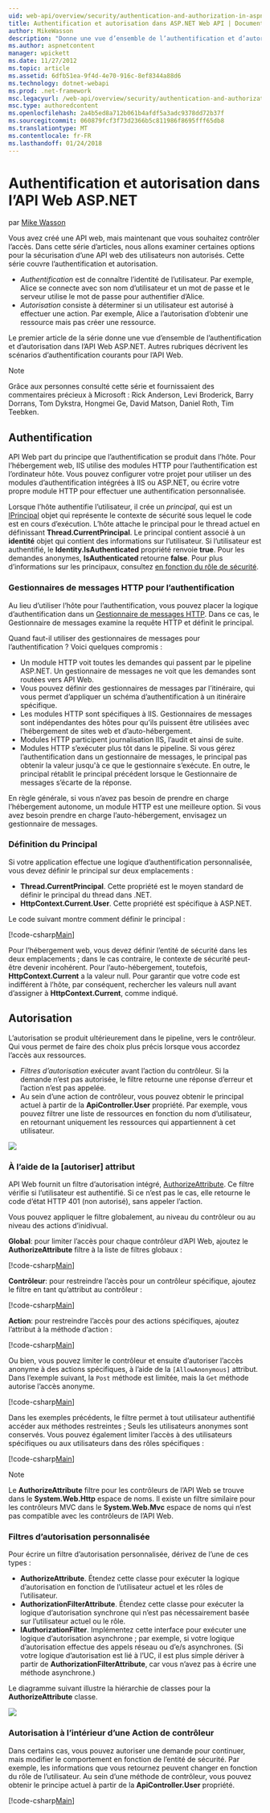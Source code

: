```yaml
---
uid: web-api/overview/security/authentication-and-authorization-in-aspnet-web-api
title: Authentification et autorisation dans ASP.NET Web API | Documents Microsoft
author: MikeWasson
description: "Donne une vue d’ensemble de l’authentification et d’autorisation dans l’API Web ASP.NET."
ms.author: aspnetcontent
manager: wpickett
ms.date: 11/27/2012
ms.topic: article
ms.assetid: 6dfb51ea-9f4d-4e70-916c-8ef8344a88d6
ms.technology: dotnet-webapi
ms.prod: .net-framework
msc.legacyurl: /web-api/overview/security/authentication-and-authorization-in-aspnet-web-api
msc.type: authoredcontent
ms.openlocfilehash: 2a4b5ed8a712b061b4afdf5a3adc9378dd72b37f
ms.sourcegitcommit: 060879fcf3f73d2366b5c811986f8695fff65db8
ms.translationtype: MT
ms.contentlocale: fr-FR
ms.lasthandoff: 01/24/2018
---
```

<a name="authentication-and-authorization-in-aspnet-web-api"></a>Authentification et autorisation dans l’API Web ASP.NET
====================
par [Mike Wasson](https://github.com/MikeWasson)

Vous avez créé une API web, mais maintenant que vous souhaitez contrôler l’accès. Dans cette série d’articles, nous allons examiner certaines options pour la sécurisation d’une API web des utilisateurs non autorisés. Cette série couvre l’authentification et autorisation.

- *Authentification* est de connaître l’identité de l’utilisateur. Par exemple, Alice se connecte avec son nom d’utilisateur et un mot de passe et le serveur utilise le mot de passe pour authentifier d’Alice.
- *Autorisation* consiste à déterminer si un utilisateur est autorisé à effectuer une action. Par exemple, Alice a l’autorisation d’obtenir une ressource mais pas créer une ressource.

Le premier article de la série donne une vue d’ensemble de l’authentification et d’autorisation dans l’API Web ASP.NET. Autres rubriques décrivent les scénarios d’authentification courants pour l’API Web.

> [!NOTE]
> Grâce aux personnes consulté cette série et fournissaient des commentaires précieux à Microsoft : Rick Anderson, Levi Broderick, Barry Dorrans, Tom Dykstra, Hongmei Ge, David Matson, Daniel Roth, Tim Teebken.


## <a name="authentication"></a>Authentification

API Web part du principe que l’authentification se produit dans l’hôte. Pour l’hébergement web, IIS utilise des modules HTTP pour l’authentification est l’ordinateur hôte. Vous pouvez configurer votre projet pour utiliser un des modules d’authentification intégrées à IIS ou ASP.NET, ou écrire votre propre module HTTP pour effectuer une authentification personnalisée.

Lorsque l’hôte authentifie l’utilisateur, il crée un *principal*, qui est un [IPrincipal](https://msdn.microsoft.com/library/System.Security.Principal.IPrincipal.aspx) objet qui représente le contexte de sécurité sous lequel le code est en cours d’exécution. L’hôte attache le principal pour le thread actuel en définissant **Thread.CurrentPrincipal**. Le principal contient associé à un **identité** objet qui contient des informations sur l’utilisateur. Si l’utilisateur est authentifié, le **Identity.IsAuthenticated** propriété renvoie **true**. Pour les demandes anonymes, **IsAuthenticated** retourne **false**. Pour plus d’informations sur les principaux, consultez [en fonction du rôle de sécurité](https://msdn.microsoft.com/library/shz8h065.aspx).

### <a name="http-message-handlers-for-authentication"></a>Gestionnaires de messages HTTP pour l’authentification

Au lieu d’utiliser l’hôte pour l’authentification, vous pouvez placer la logique d’authentification dans un [Gestionnaire de messages HTTP](../advanced/http-message-handlers.md). Dans ce cas, le Gestionnaire de messages examine la requête HTTP et définit le principal.

Quand faut-il utiliser des gestionnaires de messages pour l’authentification ? Voici quelques compromis :

- Un module HTTP voit toutes les demandes qui passent par le pipeline ASP.NET. Un gestionnaire de messages ne voit que les demandes sont routées vers API Web.
- Vous pouvez définir des gestionnaires de messages par l’itinéraire, qui vous permet d’appliquer un schéma d’authentification à un itinéraire spécifique.
- Les modules HTTP sont spécifiques à IIS. Gestionnaires de messages sont indépendantes des hôtes pour qu’ils puissent être utilisées avec l’hébergement de sites web et d’auto-hébergement.
- Modules HTTP participent journalisation IIS, l’audit et ainsi de suite.
- Modules HTTP s’exécuter plus tôt dans le pipeline. Si vous gérez l’authentification dans un gestionnaire de messages, le principal pas obtenir la valeur jusqu'à ce que le gestionnaire s’exécute. En outre, le principal rétablit le principal précédent lorsque le Gestionnaire de messages s’écarte de la réponse.

En règle générale, si vous n’avez pas besoin de prendre en charge l’hébergement autonome, un module HTTP est une meilleure option. Si vous avez besoin prendre en charge l’auto-hébergement, envisagez un gestionnaire de messages.

### <a name="setting-the-principal"></a>Définition du Principal

Si votre application effectue une logique d’authentification personnalisée, vous devez définir le principal sur deux emplacements :

- **Thread.CurrentPrincipal**. Cette propriété est le moyen standard de définir le principal du thread dans .NET.
- **HttpContext.Current.User**. Cette propriété est spécifique à ASP.NET.

Le code suivant montre comment définir le principal :

[!code-csharp[Main](authentication-and-authorization-in-aspnet-web-api/samples/sample1.cs)]

Pour l’hébergement web, vous devez définir l’entité de sécurité dans les deux emplacements ; dans le cas contraire, le contexte de sécurité peut-être devenir incohérent. Pour l’auto-hébergement, toutefois, **HttpContext.Current** a la valeur null. Pour garantir que votre code est indifférent à l’hôte, par conséquent, rechercher les valeurs null avant d’assigner à **HttpContext.Current**, comme indiqué.

## <a name="authorization"></a>Autorisation

L’autorisation se produit ultérieurement dans le pipeline, vers le contrôleur. Qui vous permet de faire des choix plus précis lorsque vous accordez l’accès aux ressources.

- *Filtres d’autorisation* exécuter avant l’action du contrôleur. Si la demande n’est pas autorisée, le filtre retourne une réponse d’erreur et l’action n’est pas appelée.
- Au sein d’une action de contrôleur, vous pouvez obtenir le principal actuel à partir de la **ApiController.User** propriété. Par exemple, vous pouvez filtrer une liste de ressources en fonction du nom d’utilisateur, en retournant uniquement les ressources qui appartiennent à cet utilisateur.

![](authentication-and-authorization-in-aspnet-web-api/_static/image1.png)

<a id="auth3"></a>
### <a name="using-the-authorize-attribute"></a>À l’aide de la [autoriser] attribut

API Web fournit un filtre d’autorisation intégré, [AuthorizeAttribute](https://msdn.microsoft.com/library/system.web.http.authorizeattribute.aspx). Ce filtre vérifie si l’utilisateur est authentifié. Si ce n’est pas le cas, elle retourne le code d’état HTTP 401 (non autorisé), sans appeler l’action.

Vous pouvez appliquer le filtre globalement, au niveau du contrôleur ou au niveau des actions d’inidivual.

**Global**: pour limiter l’accès pour chaque contrôleur d’API Web, ajoutez le **AuthorizeAttribute** filtre à la liste de filtres globaux :

[!code-csharp[Main](authentication-and-authorization-in-aspnet-web-api/samples/sample2.cs)]

**Contrôleur**: pour restreindre l’accès pour un contrôleur spécifique, ajoutez le filtre en tant qu’attribut au contrôleur :

[!code-csharp[Main](authentication-and-authorization-in-aspnet-web-api/samples/sample3.cs)]

**Action**: pour restreindre l’accès pour des actions spécifiques, ajoutez l’attribut à la méthode d’action :

[!code-csharp[Main](authentication-and-authorization-in-aspnet-web-api/samples/sample4.cs)]

Ou bien, vous pouvez limiter le contrôleur et ensuite d’autoriser l’accès anonyme à des actions spécifiques, à l’aide de la `[AllowAnonymous]` attribut. Dans l’exemple suivant, la `Post` méthode est limitée, mais la `Get` méthode autorise l’accès anonyme.

[!code-csharp[Main](authentication-and-authorization-in-aspnet-web-api/samples/sample5.cs)]

Dans les exemples précédents, le filtre permet à tout utilisateur authentifié accéder aux méthodes restreintes ; Seuls les utilisateurs anonymes sont conservés. Vous pouvez également limiter l’accès à des utilisateurs spécifiques ou aux utilisateurs dans des rôles spécifiques :

[!code-csharp[Main](authentication-and-authorization-in-aspnet-web-api/samples/sample6.cs)]

> [!NOTE]
> Le **AuthorizeAttribute** filtre pour les contrôleurs de l’API Web se trouve dans le **System.Web.Http** espace de noms. Il existe un filtre similaire pour les contrôleurs MVC dans le **System.Web.Mvc** espace de noms qui n’est pas compatible avec les contrôleurs de l’API Web.


### <a name="custom-authorization-filters"></a>Filtres d’autorisation personnalisée

Pour écrire un filtre d’autorisation personnalisée, dérivez de l’une de ces types :

- **AuthorizeAttribute**. Étendez cette classe pour exécuter la logique d’autorisation en fonction de l’utilisateur actuel et les rôles de l’utilisateur.
- **AuthorizationFilterAttribute**. Étendez cette classe pour exécuter la logique d’autorisation synchrone qui n’est pas nécessairement basée sur l’utilisateur actuel ou le rôle.
- **IAuthorizationFilter**. Implémentez cette interface pour exécuter une logique d’autorisation asynchrone ; par exemple, si votre logique d’autorisation effectue des appels réseau ou d’e/s asynchrones. (Si votre logique d’autorisation est lié à l’UC, il est plus simple dériver à partir de **AuthorizationFilterAttribute**, car vous n’avez pas à écrire une méthode asynchrone.)

Le diagramme suivant illustre la hiérarchie de classes pour la **AuthorizeAttribute** classe.

![](authentication-and-authorization-in-aspnet-web-api/_static/image2.png)

### <a name="authorization-inside-a-controller-action"></a>Autorisation à l’intérieur d’une Action de contrôleur

Dans certains cas, vous pouvez autoriser une demande pour continuer, mais modifier le comportement en fonction de l’entité de sécurité. Par exemple, les informations que vous retournez peuvent changer en fonction du rôle de l’utilisateur. Au sein d’une méthode de contrôleur, vous pouvez obtenir le principe actuel à partir de la **ApiController.User** propriété.

[!code-csharp[Main](authentication-and-authorization-in-aspnet-web-api/samples/sample7.cs)]
